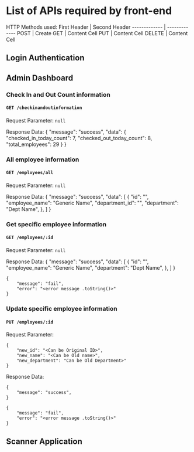 # List of APIs required by front-end

HTTP Methods used:
First Header  | Second Header
------------- | -------------
POST | Create
GET | Content Cell
PUT | Content Cell
DELETE | Content Cell

## Login Authentication


## Admin Dashboard

### Check In and Out Count information
#### `GET /checkinandoutinformation`
Request Parameter: `null`

Response Data:
    {
        "message": "success",
        "data": {
            "checked_in_today_count": 7,
            "checked_out_today_count": 8,
            "total_employees": 29
        }
    }

### All employee information
#### `GET /employees/all`
Request Parameter: `null`

Response Data:
    {
        "message": "success",
        "data": 
            [
                {
                    "id": "<employee ID>",
                    "employee_name": "Generic Name",
                    "department_id": "<department ID>",
                    "department": "Dept Name",
                },
            ]
    }
    
### Get specific employee information
#### `GET /employees/:id`
Request Parameter: `null`
    
Response Data:
    {
        "message": "success",
        "data": 
            [
                {
                    "id": "<employee ID>",
                    "employee_name": "Generic Name",
                    "department": "Dept Name",
                },
            ]
    }
    
    {
        "message": "fail",
        "error": "<error message .toString()>"
    }

### Update specific employee information
#### `PUT /employees/:id`
Request Parameter:
    
    {
        "new_id": "<Can be Original ID>",
        "new_name": "<Can be Old name>",
        "new_department": "Can be Old Department>"
    }
    
Response Data:
    
    {
        "message": "success",
    }
    
    {
        "message": "fail",
        "error": "<error message .toString()>"
    }


## Scanner Application
